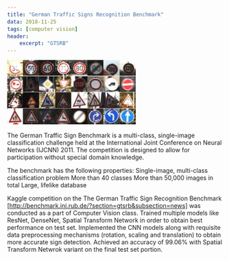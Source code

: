 ```yaml
---
title: "German Traffic Signs Recognition Benchmark"
data: 2018-11-25
tags: [computer vision]
header:
    excerpt: "GTSRB"
---
```

<img src="/images/gtsrb.png" width="300" height="150"/>

The German Traffic Sign Benchmark is a multi-class, single-image classification challenge held at the International Joint Conference on Neural Networks (IJCNN) 2011. The competition is designed to allow for participation without special domain knowledge. 

The benchmark has the following properties:
Single-image, multi-class classification problem
More than 40 classes
More than 50,000 images in total
Large, lifelike database

Kaggle competition on the The German Traffic Sign Recognition Benchmark [http://benchmark.ini.rub.de/?section=gtsrb&subsection=news] was conducted as a part of Computer Vision class. 
Trained multiple models like ResNet, DenseNet, Spatial Transform Network in order to obtain best performance on test set. Implemented the CNN models along with requisite data preprocessing mechanisms (rotation, scaling and translation) to obtain more accurate sign detection.
Achieved an accuracy of 99.06% with Spatial Transform Netwrok variant on the final test set portion. 

